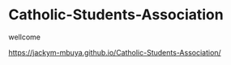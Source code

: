 # Catholic-Students-Association

wellcome

https://jackym-mbuya.github.io/Catholic-Students-Association/
